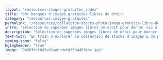 ```yaml
---
layout: "ressources-images-gratuites_index"
title: "60+ banques d'images gratuites libres de droit"
category: "ressources-images-gratuites"
permalink: "/ressources/collection-stocks-photo-image-gratuite-libre-de-droits/"
intro: "Sélection de superbes images libres de droit pour donner vie à vos créations. Chacun de ces banques d'images permet de dénicher la bonne photo gratuite pour un usage commercial ou personnel. Attention à ne pas faire l’amalgame trop fréquent, qui consiste à penser que gratuit signifie libre de droit. Même si une image est dite « gratuite », cela ne signifie pas qu’elle est libre de droit. Selon la licence des images gratuites, il est demandé parfois de citer le nom de l’auteur, d’autoriser ou non de modifier l’image, etc. Pour chaque banque d'image listée ci-dessous, j'ai spécifié les détails de la licence creative commons à prendre en compte, afin de respecter le travail des photographes."
description: "Sélection de superbes images libres de droit pour donner vie à vos créations. Chacun de ces banques d'images permet de dénicher la bonne photo gratuite pour un usage commercial ou personnel. "
text-twtr: "En train d'explorer la collection de stocks d'images & de photos libres de droits du @MagDuWebdesign"
coming-soon: "false"
bgimgheader: "true"
image: "949839c56d7a02aabcdafdf5b445f4bc.jpg"
---
```

